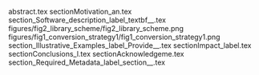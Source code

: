 abstract.tex
sectionMotivation_an.tex
section_Software_description_label_textbf__.tex
figures/fig2_library_scheme/fig2_library_scheme.png
figures/fig1_conversion_strategy1/fig1_conversion_strategy1.png
section_Illustrative_Examples_label_Provide__.tex
sectionImpact_label.tex
sectionConclusions_l.tex
sectionAcknowledgeme.tex
section_Required_Metadata_label_section__.tex